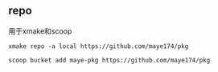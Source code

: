 ## repo

用于xmake和scoop

`xmake repo -a local https://github.com/maye174/pkg`

`scoop bucket add maye-pkg https://github.com/maye174/pkg`